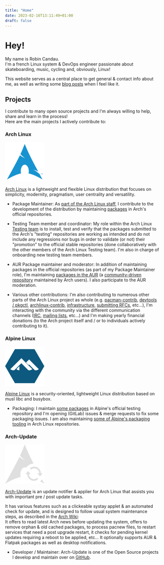 ```yaml
---
title: "Home"
date: 2023-02-16T13:11:49+01:00
draft: false
---
```


# Hey!

My name is Robin Candau.  
I'm a french Linux system & DevOps engineer passionate about skateboarding, music, cycling and, obviously, Linux!

This website serves as a central place to get general & contact info about me, as well as writing some [blog posts](https://antiz.fr/blog/) when I feel like it.

## Projects

I contribute to many open source projects and I'm always willing to help, share and learn in the process!  
Here are the main projects I actively contribute to:

### Arch Linux

![alt text](images/index/arch_linux-logo.png "Arch Linux logo")

[Arch Linux](https://archlinux.org) is a lightweight and flexible Linux distribution that focuses on simplicity, modernity, pragmatism, user centrality and versatility.

- Package Maintainer: As [part of the Arch Linux staff](https://archlinux.org/people/package-maintainers/#Antiz), I contribute to the development of the distribution by maintaining [packages](https://archlinux.org/packages/?sort=&q=&maintainer=Antiz) in Arch's official repositories.

- Testing Team member and coordinator: My role within the Arch Linux [Testing team](https://wiki.archlinux.org/title/Arch_Testing_Team) is to install, test and verify that the packages submitted to the Arch's "testing" repositories are working as intended and do not include any regressions nor bugs in order to validate (or not) their "promotion" to the official stable repositories (done collaboratively with the other members of the Arch Linux Testing team). I'm also in charge of onboarding new testing team members.

- AUR Package maintainer and moderator: In addition of maintaining packages in the official repositories (as part of my Package Maintainer role), I'm maintaining [packages in the AUR](https://aur.archlinux.org/packages?O=0&SeB=M&K=Antiz&outdated=&SB=p&SO=d&PP=50&submit=Go) (a [community-driven repository](https://wiki.archlinux.org/title/Arch_User_Repository) maintained by Arch users). I also participate to the AUR moderation.

- Various other contributions: I'm also contributing to numerous other parts of the Arch Linux project as whole (e.g. [pacman-contrib](https://gitlab.archlinux.org/pacman/pacman-contrib), [devtools / pkgctl](https://gitlab.archlinux.org/archlinux/devtools), [archlinux-contrib](https://github.com/archlinux/contrib), [infrastructure](https://gitlab.archlinux.org/archlinux/infrastructure), [submitting RFCs](https://gitlab.archlinux.org/archlinux/rfcs), etc...), I'm interacting with the community via the different communication channels ([IRC](https://wiki.archlinux.org/title/Arch_IRC_channels), [mailing lists](https://lists.archlinux.org/mailman3/lists/), etc...) and I'm making yearly financial donations (to the Arch project itself and / or to individuals actively contributing to it).

### Alpine Linux

![alt text](images/index/alpine_linux-logo.png "Alpine Linux logo")

[Alpine Linux](https://www.alpinelinux.org) is a security-oriented, lightweight Linux distribution based on musl libc and busybox.

- Packaging: I maintain [some packages](https://pkgs.alpinelinux.org/packages?name=&branch=edge&repo=&arch=&maintainer=Robin+Candau) in Alpine's official testing repository and I'm opening (GitLab) issues & merge requests to fix some packaging issues. I am also maintaining [some of Alpine's packaging tooling](https://archlinux.org/packages/?sort=&q=alpine&maintainer=Antiz&flagged=) in Arch Linux repositories.

### Arch-Update

![alt text](images/index/arch_update-logo.png "Arch-Update logo")

[Arch-Update](https://github.com/Antiz96/arch-update) is an update notifier & applier for Arch Linux that assists you with important pre / post update tasks.

It has various features such as a clickeable systay applet & an automated check for update, and is designed to follow usual system maintenance steps, as described in the [Arch Wiki](https://wiki.archlinux.org/title/System_maintenance):  
It offers to read latest Arch news before updating the system, offers to remove orphan & old cached packages, to process pacnew files, to restart services that need a post upgrade restart, it checks for pending kernel updates requiring a reboot to be applied, etc... It optionally supports AUR & Flatpak packages as well as desktop notifications.

- Developer / Maintainer: Arch-Update is one of the Open Source projects I develop and maintain over on [GitHub](https://github.com/Antiz96).

